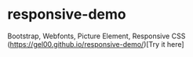 # responsive-demo

Bootstrap, Webfonts, Picture Element, Responsive CSS
(https://gel00.github.io/responsive-demo/)[Try it here]
